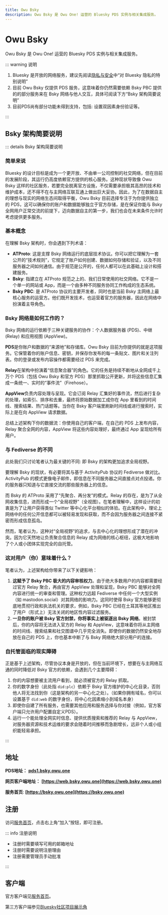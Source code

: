 ```yaml
---
title: Owu Bsky
description: Owu Bsky 是 Owu One! 运营的 Bluesky PDS 实例与相关集成服务。
---
```


# Owu Bsky <Badge text="主要服务" type="info" />

Owu Bsky 是 Owu One! 运营的 Bluesky PDS 实例与相关集成服务。

::: warning 说明

1. Bluesky 是开放的网络服务，建议先阅读[隐私与安全](/guide/privacy-and-security.md)中“对 Bluesky 隐私的特别说明”
2. 目前 Owu Bsky 仅提供 PDS 服务，这意味着你仍然需要依赖 Bsky PBC 提供的的部分服务来在 Bsky 网络与他人交互，具体可阅读下方“Bsky 架构简要说明”
3. 目前PDS尚有部分功能未得到支持，包括: 设置双因素身份验证等。

:::

## Bsky 架构简要说明

::: details Bsky 架构简要说明

### 简单来说

Bluesky 的设计目标是成为一个更开放、不由单一公司控制的社交网络，但在目前的发展阶段，其运行仍高度依赖官方提供的核心服务。这种现状导致像 Owu Bsky 这样的社区服务，若要完全脱离官方设施，不仅需要承担极其高昂的技术和维护成本，还不得不在与主网络互联互通上做出巨大妥协。因此，为了在数据自主的理想与现实的网络生态间取得平衡，Owu Bsky 目前选择专注于为你提供独立的 PDS，这可以确保你的账户和数据能够独立于官方存储，是在保证你能与 Bsky 全网用户正常交流的前提下，迈向数据自主的第一步，我们也会在未来条件允许时考虑提供更多服务。

### 基本概念

在理解 Bsky 架构时，你会遇到下列术语：

* **ATProto**: 这是支撑 Bsky 网络运行的底层技术协议。你可以把它理解为一套公开的“技术规则”，它规定了账户如何创建、数据如何存储和验证，以及不同服务器之间如何通信。由于规范是公开的，任何人都可以在此基础上设计和搭建服务。
* **Bsky**: 指建立在 ATProto 规范之上的、我们日常使用的社交网络。它不是一个单一的网站或 App，而是一个由多种不同服务协同工作构成的生态系统。
* **Bsky PBC**: 是 ATProto 协议的主要开发者，同时也是当前 Bsky 主网络上最核心服务的运营方。他们既开发技术，也运营着官方的服务器，因此在网络中扮演着主导角色。

### Bsky 网络是如何工作的？

Bsky 网络的运行依赖于三种关键服务的协作：个人数据服务器 (PDS)、中继 (Relay) 和应用视图 (AppView)。

**PDS**是你账户和数据的“来源地”和存储库。Owu Bsky 目前为你提供的就是这项服务。它保管着你的账户信息、密钥，并保存你发布的每一条贴文、图片和关注列表。你的登录或发布内容操作都需要经过 PDS 来完成。

**Relay**在架构中扮演着“信息聚合器”的角色。它的任务是持续不断地从全网成千上万个 PDS（包括 Owu Bsky 和官方 PDS）那里抓取公开更新，并将这些信息汇集成一条统一、实时的“事件流”（Firehose）。

**AppView**负责内容处理与呈现。它会订阅 Relay 汇集好的事件流，然后进行复杂的处理，如索引、排序和去重，最终将原始数据加工成你在 App 里看到的时间线、搜索结果、热门话题等。当你在 Bsky 客户端里刷新时间线或进行搜索时，实际上是在向 AppView 请求数据。

总结上述架构下你的数据流：你使用自己的客户端，在自己的 PDS 上发布内容，Relay 聚合全网的内容，AppView 将这些内容处理好，最终通过 App 呈现给所有用户。

### 与 Fediverse 的不同

此处我们只讨论笔者认为最关键的不同: 即 Bsky 的架构更加追求全局视野。

要理解 Bsky 的现状，有必要将其与基于 ActivityPub 协议的 Fediverse 做对比。ActivityPub 的模式更像电子邮件，即信息在不同服务器之间直接点对点投递。你的服务器只知道与它直接交流的那些服务器上的信息。

而 Bsky 的 ATProto 采用了“先聚合、再分发”的模式。Relay 的存在，是为了从全网收集信息，进而形成一个“全局视野”（全视图）。在笔者理解中，这样设计的初衷是为了让用户获得类似 Twitter 等中心化平台相似的体验。在此架构中，理论上网络中的任何公开信息都可以被轻易发现和获取，而不会因为服务器之间连接不紧密而形成信息孤岛。

然而，笔者认为，这种对“全局视野”的追求，与去中心化的理想形成了潜在的冲突。因为它天然地让负责聚合信息的 Relay 成为网络的核心枢纽，这极大地影响了个人或小团体实现完全的自托管。

### 这对用户（你）意味着什么？

笔者认为，上述架构给你带来了以下关键影响：

1. **这赋予了 Bsky PBC 极大的内容审核权力**。由于绝大多数用户的内容都需要经过官方 Relay 聚合，再由官方 AppView 处理和呈现，Bsky PBC 能够对全网内容进行统一的审查和管理。这种权力远超 Fediverse 中任何一个大型实例（如 mastodon.social）对其网络的影响力。这同时使得 Bsky 官方能够更彻底地贯彻行政和执法机关的要求，例如，Bsky PBC 已经在土耳其等地区推出了用户（形式上）无法关闭的地区性内容过滤服务。
2. **一旦你的账户被 Bsky 官方封禁，你将事实上被驱逐出 Bsky 网络**。被封禁后，你的内容将无法进入官方的 Relay 和 AppView，这意味着你将从主网络的时间线、搜索结果和社交图谱中几乎完全消失。即使你的数据仍然安全地存放在自己的 PDS 上，你也基本中断了与 Bsky 网络绝大部分用户的连接。

### 自托管面临的现实障碍

正是基于上述架构，尽管协议本身是开放的，但在当前环境下，想要在与主网络互通的同时降低对 Bsky 官方的依赖，会遇到几个主要障碍：

1. 你的内容想要被主流用户看到，就必须被官方的 Relay 抓取。
2. 你的数字身份（此处指 `did:plc`）依赖于 Bsky 官方维护的中心化目录，否则他人将无法找到你（这是架构的另一中心化之处）。（如果你拥有域名，你可以设置基于 `did:web` 的数字身份，将中心化因素缩小到域名本身）
3. 即使你自建了所有服务，也需要其他应用和服务选择与你对接（例如，官方客户端只允许用户配置自定义PDS）。
4. 运行一个能处理全网实时信息、提供优质搜索和推荐的 Relay 与 AppView，对服务器资源和技术运维的要求会随着时间推移而急剧增长，远非个人或小组织能轻易承担。

::: 

## 地址

**PDS地址：** **[pds1.bsky.owu.one](https://pds1.bsky.owu.one)**

**网页客户端地址：** **[https://web.bsky.owu.one](https://web.bsky.owu.one)**

**服务首页**: **[https://bsky.owu.one](https://bsky.owu.one)**

## 注册

访问[服务首页](https://bsky.owu.one)，点击右上角“加入”按钮，即可注册。

::: info 注册说明

- 注册时需要填写可用的邮箱地址
- 注册时需要说明注册理由
- 注册需要管理员手动批准

:::

## 客户端

官方客户端见[服务首页](https://bsky.owu.one)。

第三方客户端参见[Bluesky社区项目展示角](https://bsky.app/showcase?tags=client)
